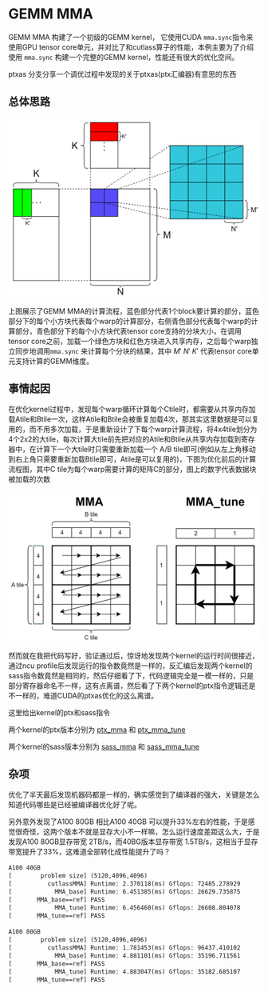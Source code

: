 # GEMM MMA

GEMM MMA 构建了一个初级的GEMM kernel， 它使用CUDA `mma.sync`指令来使用GPU tensor core单元，并对比了和cutlass算子的性能，本例主要为了介绍使用 `mma.sync` 构建一个完整的GEMM kernel，性能还有很大的优化空间。

ptxas 分支分享一个调优过程中发现的关于ptxas(ptx汇编器)有意思的东西

## 总体思路

<img src="pic/gemm_vec.png" title="" alt="" width="600">

上图展示了GEMM MMA的计算流程，蓝色部分代表1个block要计算的部分，蓝色部分下的每个小方块代表每个warp的计算部分，右侧青色部分代表每个warp的计算部分，青色部分下的每个小方块代表tensor core支持的分块大小，在调用tensor core之前，加载一个绿色方块和红色方块进入共享内存，之后每个warp独立同步地调用`mma.sync` 来计算每个分块的结果，其中 $M'$ $N'$ $K'$ 代表tensor core单元支持计算的GEMM维度。

## 事情起因

在优化kernel过程中，发现每个warp循环计算每个Ctile时，都需要从共享内存加载Atile和Btile一次，这样Atile和Btile会被重复加载4次，那其实这里数据是可以复用的，而不用多次加载，于是重新设计了下每个warp计算流程，将4x4tile划分为4个2x2的大tile，每次计算大tile前先把对应的Atile和Btile从共享内存加载到寄存器中，在计算下一个大tile时只需要重新加载一个 A/B tile即可(例如从左上角移动到右上角只需要重新加载Btile即可，Atile是可以复用的)，下图为优化前后的计算流程图，其中C tile为每个warp需要计算的矩阵C的部分，图上的数字代表数据块被加载的次数

<img title="" src="pic/mma_dataflow.png" alt="" width="596">

然而就在我把代码写好，验证通过后，惊讶地发现两个kernel的运行时间很接近，通过ncu profile后发现运行的指令数竟然是一样的，反汇编后发现两个kernel的sass指令数竟然是相同的，然后仔细看了下，代码逻辑完全是一模一样的，只是部分寄存器命名不一样，这有点离谱，然后看了下两个kernel的ptx指令逻辑还是不一样的，难道CUDA的ptxas优化的这么离谱。

这里给出kernel的ptx和sass指令

两个kernel的ptx版本分别为 [ptx_mma](ptx/ptx_mma) 和 [ptx_mma_tune](ptx/ptx_mma_tune)

两个kernel的sass版本分别为 [sass_mma](sass/sass_mma) 和 [sass_mma_tune](sass/sass_mma_tune)

## 杂项

优化了半天最后发现机器码都是一样的，确实感觉到了编译器的强大，关键是怎么知道代码哪些是已经被编译器优化好了呢。

另外意外发现了A100 80GB 相比A100 40GB 可以提升33%左右的性能，于是感觉很奇怪，这两个版本不就是显存大小不一样嘛，怎么运行速度差距这么大，于是发现A100 80GB显存带宽 2TB/s，而40BG版本显存带宽 1.5TB/s，这相当于显存带宽提升了33%，这难道全部转化成性能提升了吗？

```
A100 40GB
[        problem size] (5120,4096,4096)
[          cutlassMMA] Runtime: 2.370118(ms) Gflops: 72485.278929
[            MMA_base] Runtime: 6.451385(ms) Gflops: 26629.735875
[       MMA_base==ref] PASS
[            MMA_tune] Runtime: 6.456460(ms) Gflops: 26608.804078
[       MMA_tune==ref] PASS

A100 80GB
[        problem size] (5120,4096,4096)
[          cutlassMMA] Runtime: 1.781453(ms) Gflops: 96437.410102
[            MMA_base] Runtime: 4.881101(ms) Gflops: 35196.711561
[       MMA_base==ref] PASS
[            MMA_tune] Runtime: 4.883047(ms) Gflops: 35182.685107
[       MMA_tune==ref] PASS
```